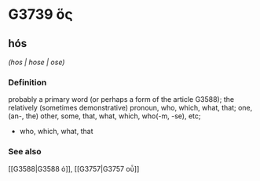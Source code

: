 # G3739 ὅς

## hós

_(hos | hose | ose)_

### Definition

probably a primary word (or perhaps a form of the article G3588); the relatively (sometimes demonstrative) pronoun, who, which, what, that; one, (an-, the) other, some, that, what, which, who(-m, -se), etc; 

- who, which, what, that

### See also

[[G3588|G3588 ὁ]], [[G3757|G3757 οὗ]]
